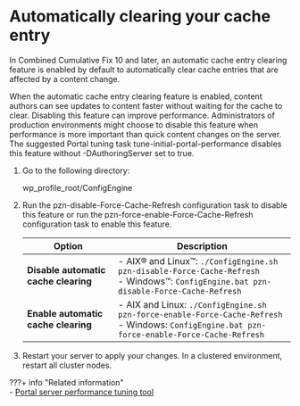# Automatically clearing your cache entry

In Combined Cumulative Fix 10 and later, an automatic cache entry clearing feature is enabled by default to automatically clear cache entries that are affected by a content change.

When the automatic cache entry clearing feature is enabled, content authors can see updates to content faster without waiting for the cache to clear. Disabling this feature can improve performance. Administrators of production environments might choose to disable this feature when performance is more important than quick content changes on the server. The suggested Portal tuning task tune-initial-portal-performance disables this feature without -DAuthoringServer set to true.

1.  Go to the following directory:

    wp_profile_root/ConfigEngine

2.  Run the pzn-disable-Force-Cache-Refresh configuration task to disable this feature or run the pzn-force-enable-Force-Cache-Refresh configuration task to enable this feature.

    |Option|Description|
    |---|--------------|
    |**Disable automatic cache clearing**|    -   AIX® and Linux™: `./ConfigEngine.sh pzn-disable-Force-Cache-Refresh` <br> -   Windows™: `ConfigEngine.bat pzn-disable-Force-Cache-Refresh`|
    |**Enable automatic cache clearing**|    -   AIX and Linux: `./ConfigEngine.sh pzn-force-enable-Force-Cache-Refresh` <br> -   Windows: `ConfigEngine.bat pzn-force-enable-Force-Cache-Refresh`|

3.  Restart your server to apply your changes. In a clustered environment, restart all cluster nodes.


???+ info "Related information"  
    -   [Portal server performance tuning tool](../../../../deploy_dx/manage/tune_servers/wp_tune_tool.md)

